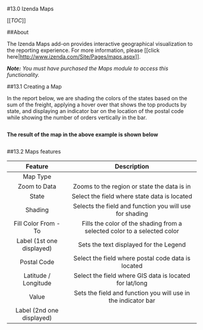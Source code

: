 #13.0 Izenda Maps

[[_TOC_]]

##About

The Izenda Maps add-on provides interactive geographical visualization to the reporting experience.  For more information, please [[click here|http://www.izenda.com/Site/Pages/maps.aspx]].  

_**Note:**  You must have purchased the Maps module to access this functionality._

##13.1 Creating a Map

In the report below, we are shading the colors of the states based on the sum of the freight, applying a hover over that shows the top products by state, and displaying an indicator bar on the location of the postal code while showing the number of orders vertically in the bar.  

![]()

**The result of the map in the above example is shown below**

![]()

##13.2 Maps features

|Feature|Description|
|:-----:|:---------:|
|Map Type|![]()|	 
|Zoom to Data|Zooms to the region or state the data is in|
|State|Select the field where state data is located|
|Shading|Selects the field and function you will use for shading|
|Fill Color From - To|Fills the color of the shading from a selected color to a selected color|
|Label (1st one displayed)|Sets the text displayed for the Legend<br>![]()|
|Postal Code|Select the field where postal code data is located|
|Latitude / Longitude|Select the field where GIS data is located for lat/long|
|Value|Sets the field and function you will use in the indicator bar|
|Label (2nd one displayed)|![]()| 